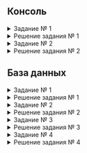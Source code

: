 ## Консоль

<details>
<summary>Задание № 1</summary>  


От разработчиков поступила задача: нужно выяснить, какие запросы шли с IP-адреса. IP-адрес состоит из четырёх чисел, они разделены точками. Тебе нужны адреса, которые начинаются с «233.201.».

Логи лежат на удалённом сервере по адресу `logs/2019/12`. День, когда случилась ошибка, неизвестен. 

Твоя задача — узнать, какие запросы были отправлены. 

В ответе приложи:
1 команду, которой тебе удалось получить нужные логи;
2 подходящие строки, например: `184.79.247.161 - - [30/12/2019:21:38:13 +0000] "PUT /alerts HTTP/1.1" 400 3557`

***

</details>

<details>
<summary>Решение задания № 1</summary>  


Команда, которой удалось получить нужные логи:  
```
$ grep -R "^233.201*" logs/2019/12
```
 
Логи:  
```
233.201.188.154 - - [18/12/2019:21:46:01 +0000] "DELETE /events HTTP/1.1" 403 3971  
233.201.182.9 - - [21/12/2019:21:56:20 +0000] "PATCH /users HTTP/1.1" 400 4118
```

***

</details>

<details>
<summary>Задание № 2</summary>

В системе обнаружен баг. Он проявлялся 30.12.2019 и 31.12.2019 с 21:30:00 до 21:39:59. При этом появлялись ошибки с номерами 400 и 500. Твоя задача — сохранить в отдельный файл логи, которые были записаны в этот период.  

Затем эти логи надо разложить по отдельным файлам: логи с одинаковой ошибкой положи в один файл. Как это сделать:

1 В домашней директории на удалённом сервере создай директорию `bug1`.  
2 Все запросы, которые произошли в указанный период, положи в файл `main.txt` в директорию `bug1`.  
3 Внутри директории `bug1` создай директорию `events`.  
4 Внутри директории `events` создай файлы для ошибок с номерами 400 и 500. Назови эти файлы `400.txt` и `500.txt` соответственно. В них выдели логи с соответствующей ошибкой из файла `main.txt`.  

В ответе приложи:

1 команды, которые создают директории `bug1` и `events`;  
2 команду, которой ты выбираешь запросы за указанный период. Это те запросы, которыми ты отбираешь логи в файл `main.txt`;  
3 команды, которыми ты кладёшь логи в файлы `400.tx`t и `500.txt` из `main.txt`;  
4 тексты файлов `400.txt` и `500.txt`.  

***

</details>

<details>
<summary>Решение задания № 2</summary>
  
Команды, которые создают директории bug1 и events:
```
cd ~
mkdir bug1
cd bug1
mkdir events
```

Команда, которой выбираются запросы за указанный период (запросы, которыми отбираются логи в файл main.txt):
```
grep -R "3./12/2019:21:3.:.." logs/2019/12 > bug1/main.txt
```
Команды, которыми кладутся логи в файлы 400.txt и 500.txt из main.txt:
```
grep -w "400" bug1/main.txt > bug1/events/400.txt
grep -w "500" bug1/main.txt > bug1/events/500.txt
```
***

</details>

## База данных

<details>
<summary>Задание № 1</summary>


У тебя есть база данных с поездками на такси. По плану на линию обслуживания должно было выйти 10550 автомобилей — эта цифра покрывает спрос пользователей. Команде поступило много жалоб: свободных автомобилей оказалось недостаточно. Сколько такси вышло на линии на самом деле? Информация о всех машинах на линии есть в таблице `cabs`.

Зайди на удалённый сервер.

Подключись к базе данных `chicago_taxi`, используй логин `morty` и пароль `smith`.
Посчитай, сколько всего автомобилей в таблице `cabs`. Учти, что один автомобиль может принадлежать разным компаниями.

В ответе приложи:  
1 число автомобилей;  
2 запрос, которым тебе удалось решить задачу.  

***

</details>

<details>
<summary>Решение задания № 1</summary>

Число автомобилей:
```
5529
```
Запрос:
```
1. psql -U morty пароль smith
2. \c chicago_taxi
```
```
SELECT COUNT(*)
  FROM cabs;
```

***

</details>


<details>
<summary>Задание № 2</summary>

Посчитай количество автомобилей в каждой компании из таблицы `cabs`. Отсортируй значения по убыванию. Команда предполагает, что некоторые компании не вывели достаточно автомобилей на линию. 

Выведи те компании, в которых меньше 100 автомобилей. Поле с числом автомобилей назови cnt, поле с названием компании — `company_name`.

Чтобы решить задачу, примени оператор HAVING — аналог WHERE для агрегирующих функций. Изучи в документации, как работает оператор: 
(https://postgrespro.ru/docs/postgrespro/11/queries-table-expressions#QUERIES-GROUP)

В ответе приложи:   
1 список компаний с числом автомобилей меньше 100;  
2 запрос, которым тебе удалось решить задачу.  

Обрати внимание: в консоль выводится неполный список. Чтобы просмотреть его полностью, нажми Enter или используй стрелки на клавиатуре. 

***

</details>

<details>
<summary>Решение задания № 2</summary>

Запрос:

```
SELECT company_name, COUNT(cab_id) AS cnt   
  FROM cabs
GROUP BY company_name
HAVING COUNT(cab_id) < 100
ORDER BY cnt DESC;
```

***

</details>


<details>
<summary>Задание № 3</summary>

В приложении такси рассчитывается коэффициент стоимости поездки. Если погода хорошая, значение коэффициента равно 1. Если на улице дождь или шторм, коэффициент повышается до 2. У команды есть гипотеза, что в расчётах коэффициента ошибка. Чтобы проверить расчёт коэффициента, команде нужна выборка данных: разработчик может сверить коэффициент с данными в логах и исправить баг. Твоя задача — получить выборку.

Чтобы это сделать:  
1 Получи описание погодных условий из таблицы weather_records для каждого часа.  
2 Раздели все часы на две группы оператором CASE: `Bad`, если поле `description` содержит слова `rain` или `storm`; `Good` для всех остальных.  
3 Полученное поле назови `weather_conditions`.  

В результирующей таблице должно быть два поля — дата и час (`ts`) и `weather_conditions`.  

Сделай выборку за период с 2017-11-05 00:00 по 2017-11-06 00:00.  
В ответе приложи:  
1 полученную таблицу с данными за указанный период;  
2 запрос, которым удалось решить задачу.  

***

</details>

<details>
<summary>Решение задания № 3</summary>

Запрос:

```
SELECT  ts, CASE
WHEN description LIKE '%rain%' OR description LIKE '%storm%' 
THEN 'Bad' ELSE 'Good' END AS weather_conditions
    FROM weather_records
WHERE ts BETWEEN '2017-11-05' AND '2017-11-06'
  GROUP BY ts, weather_conditions
ORDER BY ts ASC;
```

***

</details>


<details>
<summary>Задание № 4</summary>

После обновления ПО таксопарки стали сообщать, что прибыль, которую они получают, не сходится с данными, которые отдаёт приложение. Разработка предполагает, что проблема может быть в данных о количестве поездок. 

Чтобы определить, есть ли баг, нужно получить выборку с количеством поездок каждого таксопарка за 15 и 16 ноября 2017 года. 

Выведи поле company_name. Поле с числом поездок назови `trips_amount` и выведи его.

Результаты, полученные в поле `trips_amount`, отсортируй по убыванию.

Подсказка: чтобы решить задачу, соедини таблицы `cabs` и `trips`. Примени агрегирующие функции с группировкой. Не забудь написать конструкцию с условием.

В ответе приложи:  
1 полученную таблицу с данными за указанный период;  
2 запрос, которым удалось решить задачу.  

***

</details>


<details>
<summary>Решение задания № 4</summary>

Запрос:

```
SELECT  company_name, COUNT(trips.cab_id) as trips_amount 
  FROM trips
INNER JOIN cabs ON cabs.cab_id = trips.cab_id 
WHERE start_ts BETWEEN '2017-11-15 00:00:00' AND '2017-11-16 23:59:59' 
GROUP BY company_name
ORDER BY trips_amount DESC;
```

***

</details>


